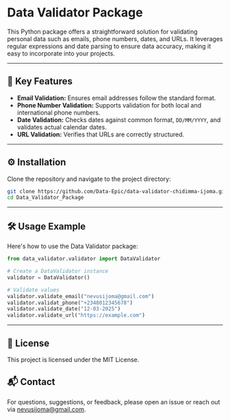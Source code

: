 # Data Validator Package  
This Python package offers a straightforward solution for validating personal data such as emails, phone numbers, dates, and URLs. It leverages regular expressions and date parsing to ensure data accuracy, making it easy to incorporate into your projects.  

---

## 🚀 Key Features  
- **Email Validation:** Ensures email addresses follow the standard format.  
- **Phone Number Validation:** Supports validation for both local and international phone numbers.  
- **Date Validation:** Checks dates against common format, `DD/MM/YYYY`, and validates actual calendar dates.  
- **URL Validation:** Verifies that URLs are correctly structured.  
--- 


## ⚙️ Installation  
Clone the repository and navigate to the project directory:  

```bash
git clone https://github.com/Data-Epic/data-validator-chidimma-ijoma.git
cd Data_Validator_Package
```
--- 

## 🛠️ Usage Example
Here's how to use the Data Validator package:
```python
from data_validator.validator import DataValidator

# Create a DataValidator instance
validator = DataValidator()

# Validate values
validator.validate_email("nevusijoma@gmail.com")
validator.validat_phone("+2348012345678")
validator.validate_date("12-03-2025")
validator.validate_url("https://example.com")
```
--- 

## 📄 License
This project is licensed under the MIT License.


## 📬 Contact
For questions, suggestions, or feedback, please open an issue or reach out via nevusijoma@gmail.com.